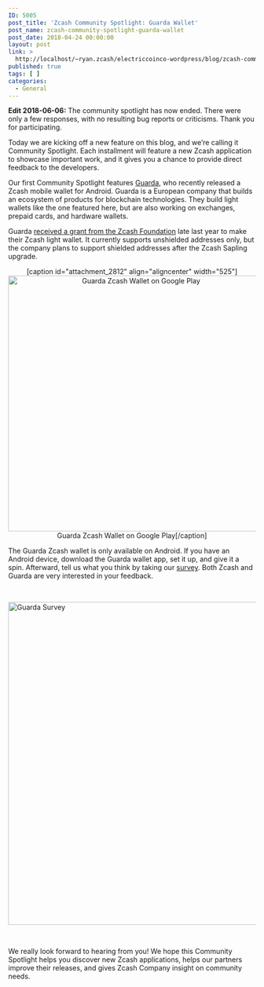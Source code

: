```yaml
---
ID: 5005
post_title: 'Zcash Community Spotlight: Guarda Wallet'
post_name: zcash-community-spotlight-guarda-wallet
post_date: 2018-04-24 00:00:00
layout: post
link: >
  http://localhost/~ryan.zcash/electriccoinco-wordpress/blog/zcash-community-spotlight-guarda-wallet/
published: true
tags: [ ]
categories:
  - General
---
```

<strong>Edit 2018-06-06:</strong> The community spotlight has now ended. There were only a few responses, with no resulting bug reports or criticisms. Thank you for participating.

Today we are kicking off a new feature on this blog, and we’re calling it Community Spotlight. Each installment will feature a new Zcash application to showcase important work, and it gives you a chance to provide direct feedback to the developers.

Our first Community Spotlight features <a href="https://guarda.co/">Guarda</a>, who recently released a Zcash mobile wallet for Android. Guarda is a European company that builds an ecosystem of products for blockchain technologies. They build light wallets like the one featured here, but are also working on exchanges, prepaid cards, and hardware wallets.

Guarda <a href="https://z.cash.foundation/blog/grant-awards/">received a grant from the Zcash Foundation</a> late last year to make their Zcash light wallet. It currently supports unshielded addresses only, but the company plans to support shielded addresses after the Zcash Sapling upgrade.
<div style="text-align: center; margin: 1em auto;">

[caption id="attachment_2812" align="aligncenter" width="525"]<a href="https://play.google.com/store/apps/details?id=com.guarda.zec"><img class="wp-image-2812 size-large" src="/wp-content/uploads/2018/04/image4-1024x1016.png" alt="Guarda Zcash Wallet on Google Play" width="525" height="521"></a> Guarda Zcash Wallet on Google Play[/caption]

</div>
The Guarda Zcash wallet is only available on Android. If you have an Android device, download the Guarda wallet app, set it up, and give it a spin. Afterward, tell us what you think by taking our <a href="https://docs.google.com/a/adjy.com/forms/d/e/1FAIpQLSe1BpHYo45hLDC-SkWmbtbigm0T_MLp9efj7nE6FVe93j22_A/formrestricted">survey</a>. Both Zcash and Guarda are very interested in your feedback.

&nbsp;

<a href="https://docs.google.com/forms/d/e/1FAIpQLSe1BpHYo45hLDC-SkWmbtbigm0T_MLp9efj7nE6FVe93j22_A/viewform"><img class="aligncenter wp-image-2813 size-full" src="/wp-content/uploads/2018/04/image5.png" alt="Guarda Survey" width="1442" height="658"></a>

&nbsp;

We really look forward to hearing from you! We hope this Community Spotlight helps you discover new Zcash applications, helps our partners improve their releases, and gives Zcash Company insight on community needs.